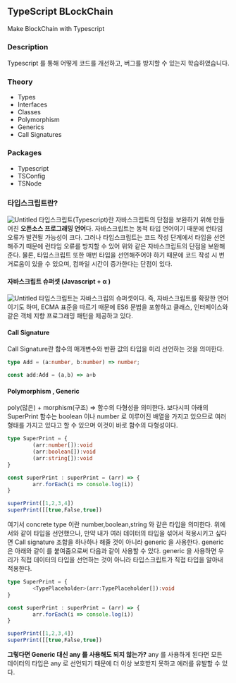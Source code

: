 ## TypeScript BLockChain
Make BlockChain with Typescript

### Description
Typescript 를 통해 어떻게 코드를 개선하고, 버그를 방지할 수 있는지 학습하였습니다. 

### Theory 
* Types
* Interfaces
* Classes
* Polymorphism
* Generics
* Call Signatures

### Packages
* Typescript
* TSConfig
* TSNode

### 타입스크립트란?
![Untitled](https://s3-us-west-2.amazonaws.com/secure.notion-static.com/da961da2-cb3c-4a2f-ac61-661ea9b63121/Untitled.png)
타입스크립트(Typescript)란 자바스크립트의 단점을 보완하기 위해 만들어진 **오픈소스 프로그래밍 언어**다. 자바스크립트는 동적 타입 언어이기 때문에 런타임 오류가 발견될 가능성이 크다. <span style="background-color:#fff5bl">그러나 타입스크립트는 코드 작성 단계에서 타입을 선언해주기 때문에 런타임 오류를 방지할 수 있어  위와 같은 자바스크립트의 단점을 보완해준다.</span> 물론, 타입스크립트 또한 매번 타입을 선언해주어야 하기 때문에 코드 작성 시 번거로움이 있을 수 있으며, 컴파일 시간이 증가한다는 단점이 있다.

#### 자바스크립트 슈퍼셋 (Javascript + α )
![Untitled](https://s3-us-west-2.amazonaws.com/secure.notion-static.com/7ef1cfb0-7032-4122-b1ad-a90a27a71ca2/Untitled.png)
타입스크립트는 자바스크립의 슈퍼셋이다. 즉, 자바스크립트를 확장한 언어이기도 하며, ECMA 표준을 따르기 때문에 ES6 문법을 포함하고  클래스, 인터페이스와 같은 객체 지향 프로그래밍 패턴을 제공하고 있다. 

#### Call Signature
Call Signature란 함수의 매개변수와 반환 값의 타입을 미리 선언하는 것을 의미한다. 
```typescript
type Add = (a:number, b:number) => number;

const add:Add = (a,b) => a+b
```
#### Polymorphism , Generic
poly(많은) + morphism(구조) ⇒ 함수의 다형성을 의미한다. 보다시피 아래의 SuperPrint 함수는 boolean 이나 number 로 이루어진 배열을 가지고 있으므로 여러 형태를 가지고 있다고 할 수 있으며 이것이 바로 함수의 다형성이다. 
```typescript
type SuperPrint = {
		(arr:number[]):void
		(arr:boolean[]):void
		(arr:string[]):void
}

const superPrint : superPrint = (arr) => {
		arr.forEach(i => console.log(i))
}

superPrint([1,2,3,4])
superPrint([[true,False,true])
```
여기서 concrete type 이란 number,boolean,string 와 같은 타입을 의미한다.  위에서와 같이 타입을 선언했으나, 만약 내가 여러 데이터의 타입을 섞어서 적용시키고 싶다면 Call signature 조합을 하나하나 해줄 것이 아니라 generic 을 사용한다. generic 은 아래와 같이 <TypePlaceholder> 를 붙여줌으로써 다음과 같이 사용할 수 있다. <span style="background-color:#fff5bl">generic 을 사용하면 우리가 직접 데이터의 타입을 선언하는 것이 아니라 타입스크립트가 직접 타입을 알아내 적용한다.</span>

```typescript
type SuperPrint = {
		<TypePlaceholder>(arr:TypePlaceholder[]):void
}

const superPrint : superPrint = (arr) => {
		arr.forEach(i => console.log(i))
}

superPrint([1,2,3,4])
superPrint([[true,False,true])
```

**그렇다면 Generic 대신 any 를 사용해도 되지 않는가?** 
any 를 사용하게 된다면 모든 데이터의 타입은 any 로 선언되기 때문에 더 이상 보호받지 못하고 에러를 유발할 수 있다.

